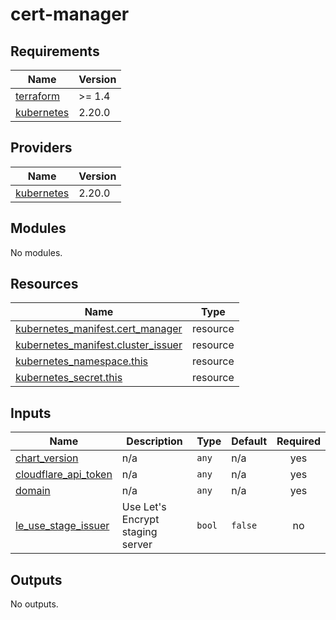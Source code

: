 # cert-manager

<!-- BEGINNING OF PRE-COMMIT-TERRAFORM DOCS HOOK -->
## Requirements

| Name | Version |
|------|---------|
| <a name="requirement_terraform"></a> [terraform](#requirement\_terraform) | >= 1.4 |
| <a name="requirement_kubernetes"></a> [kubernetes](#requirement\_kubernetes) | 2.20.0 |

## Providers

| Name | Version |
|------|---------|
| <a name="provider_kubernetes"></a> [kubernetes](#provider\_kubernetes) | 2.20.0 |

## Modules

No modules.

## Resources

| Name | Type |
|------|------|
| [kubernetes_manifest.cert_manager](https://registry.terraform.io/providers/hashicorp/kubernetes/2.20.0/docs/resources/manifest) | resource |
| [kubernetes_manifest.cluster_issuer](https://registry.terraform.io/providers/hashicorp/kubernetes/2.20.0/docs/resources/manifest) | resource |
| [kubernetes_namespace.this](https://registry.terraform.io/providers/hashicorp/kubernetes/2.20.0/docs/resources/namespace) | resource |
| [kubernetes_secret.this](https://registry.terraform.io/providers/hashicorp/kubernetes/2.20.0/docs/resources/secret) | resource |

## Inputs

| Name | Description | Type | Default | Required |
|------|-------------|------|---------|:--------:|
| <a name="input_chart_version"></a> [chart\_version](#input\_chart\_version) | n/a | `any` | n/a | yes |
| <a name="input_cloudflare_api_token"></a> [cloudflare\_api\_token](#input\_cloudflare\_api\_token) | n/a | `any` | n/a | yes |
| <a name="input_domain"></a> [domain](#input\_domain) | n/a | `any` | n/a | yes |
| <a name="input_le_use_stage_issuer"></a> [le\_use\_stage\_issuer](#input\_le\_use\_stage\_issuer) | Use Let's Encrypt staging server | `bool` | `false` | no |

## Outputs

No outputs.
<!-- END OF PRE-COMMIT-TERRAFORM DOCS HOOK -->
